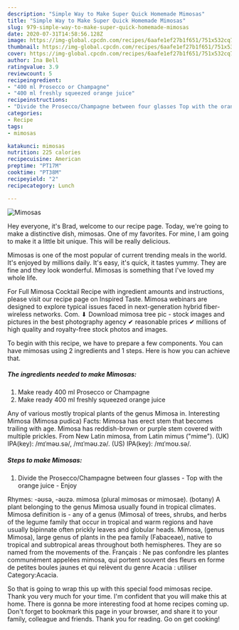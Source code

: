 ```yaml
---
description: "Simple Way to Make Super Quick Homemade Mimosas"
title: "Simple Way to Make Super Quick Homemade Mimosas"
slug: 979-simple-way-to-make-super-quick-homemade-mimosas
date: 2020-07-31T14:58:56.128Z
image: https://img-global.cpcdn.com/recipes/6aafe1ef27b1f651/751x532cq70/mimosas-recipe-main-photo.jpg
thumbnail: https://img-global.cpcdn.com/recipes/6aafe1ef27b1f651/751x532cq70/mimosas-recipe-main-photo.jpg
cover: https://img-global.cpcdn.com/recipes/6aafe1ef27b1f651/751x532cq70/mimosas-recipe-main-photo.jpg
author: Ina Bell
ratingvalue: 3.9
reviewcount: 5
recipeingredient:
- "400 ml Prosecco or Champagne"
- "400 ml freshly squeezed orange juice"
recipeinstructions:
- "Divide the Prosecco/Champagne between four glasses Top with the orange juice Enjoy"
categories:
- Recipe
tags:
- mimosas

katakunci: mimosas 
nutrition: 225 calories
recipecuisine: American
preptime: "PT17M"
cooktime: "PT38M"
recipeyield: "2"
recipecategory: Lunch

---
```



![Mimosas](https://img-global.cpcdn.com/recipes/6aafe1ef27b1f651/751x532cq70/mimosas-recipe-main-photo.jpg)

Hey everyone, it's Brad, welcome to our recipe page. Today, we're going to make a distinctive dish, mimosas. One of my favorites. For mine, I am going to make it a little bit unique. This will be really delicious.

Mimosas is one of the most popular of current trending meals in the world. It's enjoyed by millions daily. It's easy, it's quick, it tastes yummy. They are fine and they look wonderful. Mimosas is something that I've loved my whole life.

For Full Mimosa Cocktail Recipe with ingredient amounts and instructions, please visit our recipe page on Inspired Taste. Mimosa webinars are designed to explore typical issues faced in next-generation hybrid fiber-wireless networks. Com. ⬇ Download mimosa tree pic - stock images and pictures in the best photography agency ✔ reasonable prices ✔ millions of high quality and royalty-free stock photos and images.


To begin with this recipe, we have to prepare a few components. You can have mimosas using 2 ingredients and 1 steps. Here is how you can achieve that.

<!--inarticleads1-->

##### The ingredients needed to make Mimosas:

1. Make ready 400 ml Prosecco or Champagne
1. Make ready 400 ml freshly squeezed orange juice


Any of various mostly tropical plants of the genus Mimosa in. Interesting Mimosa (Mimosa pudica) Facts: Mimosa has erect stem that becomes trailing with age. Mimosa has reddish-brown or purple stem covered with multiple prickles. From New Latin mimosa, from Latin mimus (&#34;mime&#34;). (UK) IPA(key): /mɪˈməʊ.sə/, /mɪˈməʊ.zə/. (US) IPA(key): /mɪˈmoʊ.sə/. 

<!--inarticleads2-->

##### Steps to make Mimosas:

1. Divide the Prosecco/Champagne between four glasses - Top with the orange juice - Enjoy


Rhymes: -əʊsə, -əʊzə. mimosa (plural mimosas or mimosae). (botany) A plant belonging to the genus Mimosa usually found in tropical climates. Mimosa definition is - any of a genus (Mimosa) of trees, shrubs, and herbs of the legume family that occur in tropical and warm regions and have usually bipinnate often prickly leaves and globular heads. Mimosa, (genus Mimosa), large genus of plants in the pea family (Fabaceae), native to tropical and subtropical areas throughout both hemispheres. They are so named from the movements of the. Français : Ne pas confondre les plantes communément appelées mimosa, qui portent souvent des fleurs en forme de petites boules jaunes et qui relèvent du genre Acacia : utiliser Category:Acacia. 

So that is going to wrap this up with this special food mimosas recipe. Thank you very much for your time. I'm confident that you will make this at home. There is gonna be more interesting food at home recipes coming up. Don't forget to bookmark this page in your browser, and share it to your family, colleague and friends. Thank you for reading. Go on get cooking!

